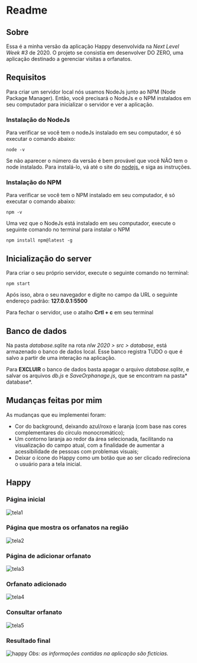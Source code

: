 # Readme
## Sobre

Essa é a minha versão da aplicação Happy desenvolvida na *Next Level Week #3* de 2020. O projeto se consistia em desenvolver DO ZERO, uma aplicação destinado a gerenciar visitas a orfanatos.

## Requisitos
Para criar um servidor local nós usamos NodeJs junto ao NPM (Node Package Manager). Então, você precisará o NodeJs e o NPM instalados em seu computador para inicializar o servidor e ver a aplicação. 

### Instalação do NodeJs
Para verificar se você tem o nodeJs instalado em seu computador, é só executar o comando abaixo:
```shell
node -v
```
Se não aparecer o número da versão é bem provável que você NÃO tem o node instalado. Para instalá-lo, vá até o site do [nodejs.](https://nodejs.org/en/download/) e siga as instruções. 

### Instalação do NPM
Para verificar se você tem o NPM instalado em seu computador, é só executar o comando abaixo:
```shell
npm -v
```
Uma vez que o NodeJs está instalado em seu computador, execute o seguinte comando no terminal para instalar o NPM
```shell
npm install npm@latest -g
```

## Inicialização do server
Para criar o seu próprio servidor, execute o seguinte comando no terminal:
```shell
npm start
```
Após isso, abra o seu navegador e digite no campo da URL o seguinte endereço padrão: **127.0.0.1:5500**


Para fechar o servidor, use o atalho **Crtl + c** em seu terminal


## Banco de dados
Na pasta *database.sqlite* na rota *nlw 2020 > src > database*, está armazenado o banco de dados local. Esse banco registra TUDO o que é salvo a partir de uma interação na aplicação.

Para **EXCLUIR** o banco de dados basta apagar o arquivo *database.sqlite*, e salvar os arquivos *db.js* e *SaveOrphanage.js*, que se encontram na pasta* database*.

## Mudanças feitas por mim
As mudanças que eu implementei foram:
- Cor do background, deixando azul/roxo e laranja (com base nas cores complementares do
círculo monocromático);
- Um contorno laranja ao redor da área selecionada, facilitando na visualização do campo atual, 
com a finalidade de aumentar a acessibilidade de pessoas com problemas visuais;
- Deixar o ícone do Happy como um botão que ao ser clicado redireciona o usuário para a tela inicial.

## Happy 
### Página inicial
![tela1](https://user-images.githubusercontent.com/71789884/114742008-b0c34180-9d21-11eb-9ad0-9b95794c5342.png)
### Página que mostra os orfanatos na região
![tela2](https://user-images.githubusercontent.com/71789884/114742522-38a94b80-9d22-11eb-915c-ebf9cb5cff49.png)
### Página de adicionar orfanato
![tela3](https://user-images.githubusercontent.com/71789884/114742575-43fc7700-9d22-11eb-8018-be2c59d142d6.png)
### Orfanato adicionado
![tela4](https://user-images.githubusercontent.com/71789884/114742624-51b1fc80-9d22-11eb-96c4-dc7a9cdd6a48.png)
### Consultar orfanato
![tela5](https://user-images.githubusercontent.com/71789884/114742675-5971a100-9d22-11eb-998d-69ad18910f4c.png)
### Resultado final
![happy](https://user-images.githubusercontent.com/71789884/114743590-34316280-9d23-11eb-92da-ecceced98927.gif)
*Obs: as informações contidas na aplicação são fictícias.*


